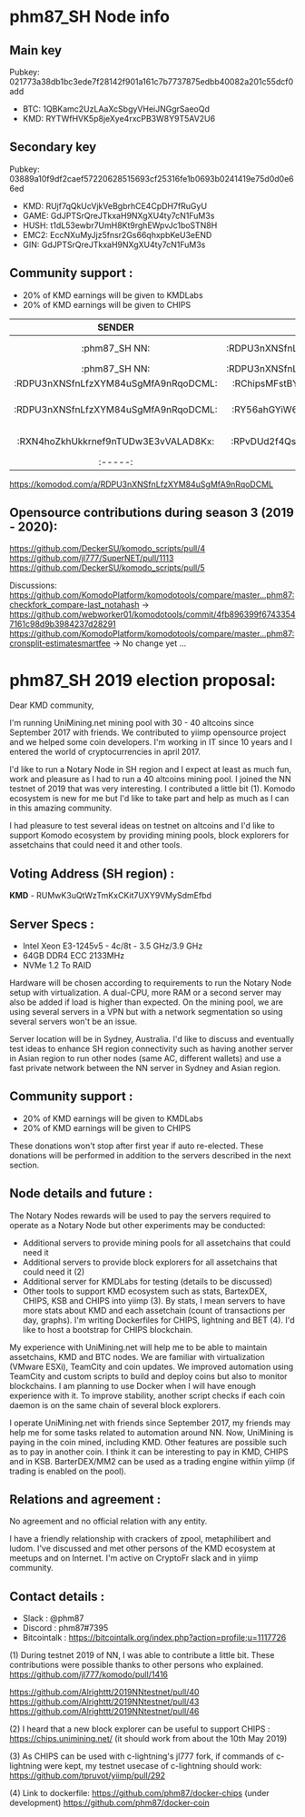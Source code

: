 # phm87_SH Node info

## Main key
Pubkey: 021773a38db1bc3ede7f28142f901a161c7b7737875edbb40082a201c55dcf0add
- BTC: 1QBKamc2UzLAaXcSbgyVHeiJNGgrSaeoQd
- KMD: RYTWfHVK5p8jeXye4rxcPB3W8Y9T5AV2U6

## Secondary key
Pubkey: 03889a10f9df2caef57220628515693cf25316fe1b0693b0241419e75d0d0e66ed
- KMD: RUjf7qQkUcVjkVeBgbrhCE4CpDH7fRuGyU
- GAME: GdJPTSrQreJTkxaH9NXgXU4ty7cN1FuM3s
- HUSH: t1dL53ewbr7UmH8Kt9rghEWpvJc1boSTN8H
- EMC2: EccNXuMyJjz5fnsr2Gs66qhxpbKeU3eEND
- GIN: GdJPTSrQreJTkxaH9NXgXU4ty7cN1FuM3s

## Community support  :

- 20% of KMD earnings will be given to KMDLabs
- 20% of KMD earnings will be given to CHIPS

**SENDER**|**RECEIVER**|**AMOUNT**|**TIME**|**TX ID**|**NOTE**
:-----:|:-----:|:-----:|:-----:|:-----:|:-----:
:phm87_SH NN:|:RDPU3nXNSfnLfzXYM84uSgMfA9nRqoDCML:|:126.123:|:24/07/2019:|:02ef4608b13eca8f4c9fc14721adda0282b4490c5ee5a8b2f04d0a525be3a4af:|:NN rewards:
:phm87_SH NN:|:RDPU3nXNSfnLfzXYM84uSgMfA9nRqoDCML:|:310:|:24/07/2019:|:a5c45243784270cd1d5983d410652075a58ef521a231b259eae497752a9f903f:|:CHIPS:
:RDPU3nXNSfnLfzXYM84uSgMfA9nRqoDCML:|:RChipsMFstBYP4VR4sSY4sX17rV5TFpovc:|:87.2246:|:24/07/2019:|:c9081940991cc086d413fc45a75d8c2e783f937ea72aa060a8feefb9bf5e9f0b:|:CHIPS:
:RDPU3nXNSfnLfzXYM84uSgMfA9nRqoDCML:|:RY56ahGYiW69bfPWc9Eids6BDqCtVLtQYp:|:43.6123:|:24/07/2019:|:52476138cea1f556a885d5aba0e775b8fa7f692e2ef11686351e21827e35bc4d:|:KMDLabs Nota fund:
:RXN4hoZkhUkkrnef9nTUDw3E3vVALAD8Kx:|:RPvDUd2f4QsHYcfVebBBGvZyqZcEYeJd2n:|:43.6123:|:24/07/2019:|:dc3dc28efaeecc2771a3ad3a15ab7560a4f6021cea2586693cf08a5b99cb1b5c:|:KMDLabs Dev fund:
:-----:|:-----:|:-----:|:-----:|:-----:

https://komodod.com/a/RDPU3nXNSfnLfzXYM84uSgMfA9nRqoDCML

## Opensource contributions during season 3 (2019 - 2020):
https://github.com/DeckerSU/komodo_scripts/pull/4
https://github.com/jl777/SuperNET/pull/1113
https://github.com/DeckerSU/komodo_scripts/pull/5

Discussions:
https://github.com/KomodoPlatform/komodotools/compare/master...phm87:checkfork_compare-last_notahash
-> https://github.com/webworker01/komodotools/commit/4fb896399f67433547161c98d9b3984237d28291
https://github.com/KomodoPlatform/komodotools/compare/master...phm87:cronsplit-estimatesmartfee
-> No change yet ...

# phm87_SH 2019 election proposal:

Dear KMD community,

I'm running UniMining.net mining pool with 30 - 40 altcoins since September 2017 with friends. We contributed to yiimp opensource project and we helped some coin developers. I'm working in IT since 10 years and I entered the world of cryptocurrencies in april 2017.

I'd like to run a Notary Node in SH region and I expect at least as much fun, work and pleasure as I had to run a 40 altcoins mining pool. I joined the NN testnet of 2019 that was very interesting. I contributed a little bit (1). Komodo ecosystem is new for me but I'd like to take part and help as much as I can in this amazing community.

I had pleasure to test several ideas on testnet on altcoins and I'd like to support Komodo ecosystem by providing mining pools, block explorers for assetchains that could need it and other tools.

## Voting Address (SH region) :

**KMD** - RUMwK3uQtWzTmKxCKit7UXY9VMySdmEfbd

## Server Specs  :

- Intel Xeon E3-1245v5 - 4c/8t - 3.5 GHz/3.9 GHz
- 64GB DDR4 ECC 2133MHz
- NVMe 1.2 To RAID

Hardware will be chosen according to requirements to run the Notary Node setup with virtualization. A dual-CPU, more RAM or a second server may also be added if load is higher than expected. On the mining pool, we are using several servers in a VPN but with a network segmentation so using several servers won't be an issue.

Server location will be in Sydney, Australia. I'd like to discuss and eventually test ideas to enhance SH region connectivity such as having another server in Asian region to run other nodes (same AC, different wallets) and use a fast private network between the NN server in Sydney and Asian region.


## Community support  :

- 20% of KMD earnings will be given to KMDLabs
- 20% of KMD earnings will be given to CHIPS

These donations won't stop after first year if auto re-elected. These donations will be performed in addition to the servers described in the next section.


## Node details and future  :

The Notary Nodes rewards will be used to pay the servers required to operate as a Notary Node but other experiments may be conducted:
- Additional servers to provide mining pools for all assetchains that could need it
- Additional servers to provide block explorers for all assetchains that could need it (2)
- Additional server for KMDLabs for testing (details to be discussed)
- Other tools to support KMD ecosystem such as stats, BartexDEX, CHIPS, KSB and CHIPS into yiimp (3). By stats, I mean servers to have more stats about KMD and each assetchain (count of transactions per day, graphs). I'm writing Dockerfiles for CHIPS, lightning and BET (4). I'd like to host a bootstrap for CHIPS blockchain.

My experience with UniMining.net will help me to be able to maintain assetchains, KMD and BTC nodes. We are familiar with virtualization (VMware ESXi), TeamCity and coin updates. We improved automation using TeamCity and custom scripts to build and deploy coins but also to monitor blockchains. I am planning to use Docker when I will have enough experience with it. To improve stability, another script checks if each coin daemon is on the same chain of several block explorers.

I operate UniMining.net with friends since September 2017, my friends may help me for some tasks related to automation around NN. Now, UniMining is paying in the coin mined, including KMD. Other features are possible such as to pay in another coin. I think it can be interesting to pay in KMD, CHIPS and in KSB. BarterDEX/MM2 can be used as a trading engine within yiimp (if trading is enabled on the pool).


## Relations and agreement :

No agreement and no official relation with any entity.

I have a friendly relationship with crackers of zpool, metaphilibert and ludom. I've discussed and met other persons of the KMD ecosystem at meetups and on Internet. I'm active on CryptoFr slack and in yiimp community.


## Contact details  :

- Slack : @phm87
- Discord : phm87#7395
- Bitcointalk : https://bitcointalk.org/index.php?action=profile;u=1117726


(1) During testnet 2019 of NN, I was able to contribute a little bit. These contributions were possible thanks to other persons who explained.
https://github.com/jl777/komodo/pull/1416

https://github.com/Alrighttt/2019NNtestnet/pull/40
https://github.com/Alrighttt/2019NNtestnet/pull/43
https://github.com/Alrighttt/2019NNtestnet/pull/46

(2) I heard that a new block explorer can be useful to support CHIPS : https://chips.unimining.net/ (it should work from about the 10th May 2019)

(3) As CHIPS can be used with c-lightning's jl777 fork, if commands of c-lightning were kept, my testnet usecase of c-lightning should work:
https://github.com/tpruvot/yiimp/pull/292

(4) Link to dockerfile:
https://github.com/phm87/docker-chips (under development)
https://github.com/phm87/docker-coin

